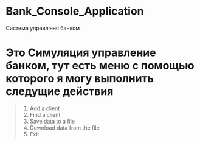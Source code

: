# Bank_Console_Application
Система управління банком

# Это Симуляция управление банком, тут есть меню с помощью которого я могу выполнить следущие действия
 >1.  Add a client
 >2.  Find a client
 >3.  Save data to a file
 >4.  Download data from the file
 >5.  Exit
